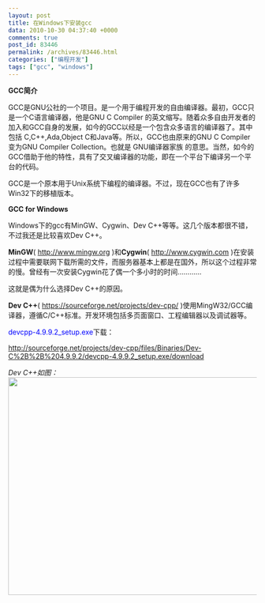 ```yaml
---
layout: post
title: 在Windows下安装gcc
data: 2010-10-30 04:37:40 +0000
comments: true
post_id: 83446
permalink: /archives/83446.html
categories: ["编程开发"]
tags: ["gcc", "windows"]
---
```


<strong>GCC简介</strong>

GCC是GNU公社的一个项目。是一个用于编程开发的自由编译器。最初，GCC只是一个C语言编译器，他是GNU C Compiler 的英文缩写。随着众多自由开发者的加入和GCC自身的发展，如今的GCC以经是一个包含众多语言的编译器了。其中包括 C,C++,Ada,Object C和Java等。所以，GCC也由原来的GNU C Compiler变为GNU Compiler Collection。也就是 GNU编译器家族 的意思。当然，如今的GCC借助于他的特性，具有了交叉编译器的功能，即在一个平台下编译另一个平台的代码。

GCC是一个原本用于Unix系统下编程的编译器。不过，现在GCC也有了许多Win32下的移植版本。

<strong>GCC for Windows</strong>

Windows下的gcc有MinGW、Cygwin、Dev C++等等。这几个版本都很不错，不过我还是比较喜欢Dev C++。

<strong>MinGW</strong>( http://www.mingw.org )和<strong>Cygwin</strong>( http://www.cygwin.com )在安装过程中需要联网下载所需的文件，而服务器基本上都是在国外，所以这个过程非常的慢。曾经有一次安装Cygwin花了偶一个多小时的时间…………

这就是偶为什么选择Dev C++的原因。

<strong>Dev C++</strong>( https://sourceforge.net/projects/dev-cpp/ )使用MingW32/GCC编译器，遵循C/C++标准。开发环境包括多页面窗口、工程编辑器以及调试器等。

<span style="color: #0000ff">devcpp-4.9.9.2_setup.exe</span>下载：

http://sourceforge.net/projects/dev-cpp/files/Binaries/Dev-C%2B%2B%204.9.9.2/devcpp-4.9.9.2_setup.exe/download

<em>Dev C++如图：</em>
<img class="aligncenter" title="Dev C++" src="http://img208.poco.cn/mypoco/myphoto/20101030/12/5545129120101030123110078.jpg" alt="" width="771" height="441" />
